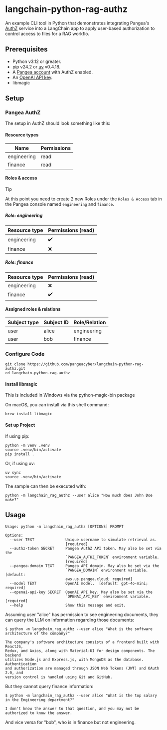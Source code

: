 # langchain-python-rag-authz

An example CLI tool in Python that demonstrates integrating Pangea's
[AuthZ][] service into a LangChain app to apply user-based authorization to 
control access to files for a RAG workflo.

## Prerequisites

- Python v3.12 or greater.
- pip v24.2 or [uv][] v0.4.18.
- A [Pangea account][Pangea signup] with AuthZ enabled.
- An [OpenAI API key][OpenAI API keys].
- libmagic

## Setup

### Pangea AuthZ

The setup in AuthZ should look something like this:

#### Resource types

| Name        | Permissions |
| ----------- | ----------- |
| engineering | read        |
| finance     | read        |

#### Roles & access

> [!TIP]
> At this point you need to create 2 new Roles under the `Roles & Access` tab in the Pangea console named `engineering` and `finance`.

##### Role: engineering

| Resource type | Permissions (read) |
| ------------- | ------------------ |
| engineering   | ✔️                 |
| finance       | ❌                 |

##### Role: finance

| Resource type | Permissions (read) |
| ------------- | ------------------ |
| engineering   | ❌                 |
| finance       | ✔️                 |

#### Assigned roles & relations

| Subject type | Subject ID | Role/Relation |
| ------------ | ---------- | ------------- |
| user         | alice      | engineering   |
| user         | bob        | finance       |


### Configure Code

```shell
git clone https://github.com/pangeacyber/langchain-python-rag-authz.git
cd langchain-python-rag-authz
```

#### Install libmagic

This is included in Windows via the python-magic-bin package

On macOS, you can install via this shell command:

```shell
brew install libmagic
```

#### Set up Project

If using pip:

```shell
python -m venv .venv
source .venv/bin/activate
pip install .
```

Or, if using uv:

```shell
uv sync
source .venv/bin/activate
```

The sample can then be executed with:

```shell
python -m langchain_rag_authz --user alice "How much does John Doe make?"
```

## Usage

```
Usage: python -m langchain_rag_authz [OPTIONS] PROMPT

Options:
  --user TEXT              Unique username to simulate retrieval as.
                           [required]
  --authz-token SECRET     Pangea AuthZ API token. May also be set via the
                           `PANGEA_AUTHZ_TOKEN` environment variable.
                           [required]
  --pangea-domain TEXT     Pangea API domain. May also be set via the
                           `PANGEA_DOMAIN` environment variable.  [default:
                           aws.us.pangea.cloud; required]
  --model TEXT             OpenAI model.  [default: gpt-4o-mini; required]
  --openai-api-key SECRET  OpenAI API key. May also be set via the
                           `OPENAI_API_KEY` environment variable.  [required]
  --help                   Show this message and exit.
```

Assuming user "alice" has permission to see engineering documents, they can
query the LLM on information regarding those documents:

```
$ python -m langchain_rag_authz --user alice "What is the software architecture of the company?"

The company's software architecture consists of a frontend built with ReactJS,
Redux, and Axios, along with Material-UI for design components. The backend
utilizes Node.js and Express.js, with MongoDB as the database. Authentication
and authorization are managed through JSON Web Tokens (JWT) and OAuth 2.0, and
version control is handled using Git and GitHub.
```

But they cannot query finance information:

```
$ python -m langchain_rag_authz --user alice "What is the top salary in the Engineering department?"

I don't know the answer to that question, and you may not be authorized to know the answer.
```

And vice versa for "bob", who is in finance but not engineering.

[AuthZ]: https://pangea.cloud/docs/authz/
[Pangea signup]: https://pangea.cloud/signup
[OpenAI API keys]: https://platform.openai.com/api-keys
[uv]: https://docs.astral.sh/uv/
